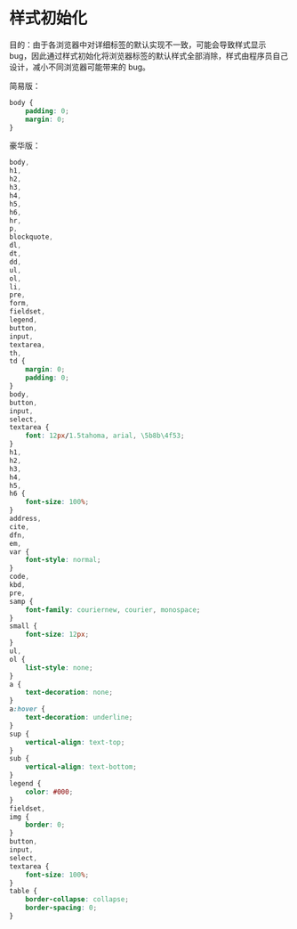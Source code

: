 <!-- imageRoot:css -->

# 样式初始化

目的：由于各浏览器中对详细标签的默认实现不一致，可能会导致样式显示 bug，因此通过样式初始化将浏览器标签的默认样式全部消除，样式由程序员自己设计，减小不同浏览器可能带来的 bug。

简易版：

```css
body {
	padding: 0;
	margin: 0;
}
```

豪华版：

```css
body,
h1,
h2,
h3,
h4,
h5,
h6,
hr,
p,
blockquote,
dl,
dt,
dd,
ul,
ol,
li,
pre,
form,
fieldset,
legend,
button,
input,
textarea,
th,
td {
	margin: 0;
	padding: 0;
}
body,
button,
input,
select,
textarea {
	font: 12px/1.5tahoma, arial, \5b8b\4f53;
}
h1,
h2,
h3,
h4,
h5,
h6 {
	font-size: 100%;
}
address,
cite,
dfn,
em,
var {
	font-style: normal;
}
code,
kbd,
pre,
samp {
	font-family: couriernew, courier, monospace;
}
small {
	font-size: 12px;
}
ul,
ol {
	list-style: none;
}
a {
	text-decoration: none;
}
a:hover {
	text-decoration: underline;
}
sup {
	vertical-align: text-top;
}
sub {
	vertical-align: text-bottom;
}
legend {
	color: #000;
}
fieldset,
img {
	border: 0;
}
button,
input,
select,
textarea {
	font-size: 100%;
}
table {
	border-collapse: collapse;
	border-spacing: 0;
}
```
